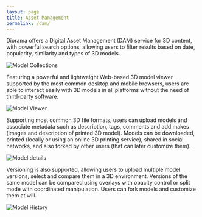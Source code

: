 ```yaml
---
layout: page
title: Asset Management
permalink: /dam/
---
```


Diorama offers a Digital Asset Management (DAM) service for 3D content, with powerful search options, 
allowing users to filter results based on date, popularity, similarity and types of 3D models.

![][collections]

Featuring a powerful and lightweight Web-based 3D model viewer supported by the most common desktop and mobile browsers,
users are able to interact easily with 3D models in all platforms without the need of third-party software.

![][model-viewer]

Supporting most common 3D file formats, users can upload models and associate metadata such as description, tags,
comments and add makes (images and description of printed 3D model). 
Models can be downloaded, printed (locally or using an online 3D printing service), shared in social networks, and also
forked by other users (that can later customize them). 

![][model-details]

Versioning is also supported, allowing users to upload multiple model versions, 
select and compare them in a 3D environment. Versions of the same model can be compared using overlays with opacity 
control or split mode with coordinated manipulation. Users can fork models and customize them at will.

![][model-history]

[collections]: {{site.baseurl}}/images/marketplace/collections.png "Model Collections"
[model-viewer]: {{site.baseurl}}/images/marketplace/model-viewer.png "Model Viewer"
[model-details]: {{site.baseurl}}/images/marketplace/model-details.png "Model details"
[model-history]: {{site.baseurl}}/images/marketplace/model-history.png "Model History"